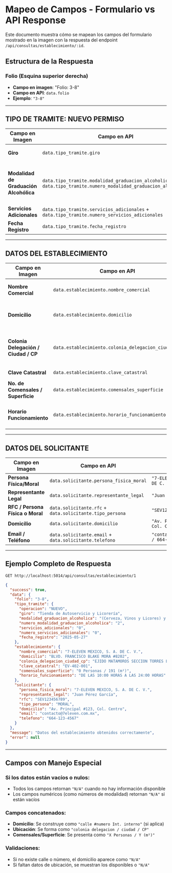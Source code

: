 # Mapeo de Campos - Formulario vs API Response

Este documento muestra cómo se mapean los campos del formulario mostrado en la imagen con la respuesta del endpoint `/api/consultas/establecimiento/:id`.

## Estructura de la Respuesta

### Folio (Esquina superior derecha)
- **Campo en imagen**: "Folio: 3-8"
- **Campo en API**: `data.folio`
- **Ejemplo**: `"3-8"`

---

## TIPO DE TRAMITE: NUEVO PERMISO

| Campo en Imagen | Campo en API | Ejemplo |
|----------------|--------------|---------|
| **Giro** | `data.tipo_tramite.giro` | `"Tienda de Autoservicio y Licorería"` |
| **Modalidad de Graduación Alcohólica** | `data.tipo_tramite.modalidad_graduacion_alcoholica` + `data.tipo_tramite.numero_modalidad_graduacion_alcoholica` | `"(Cerveza, Vinos y Licores) y (Bebidas Alcoholicas en Envase Cerrado) * [2]"` |
| **Servicios Adicionales** | `data.tipo_tramite.servicios_adicionales` + `data.tipo_tramite.numero_servicios_adicionales` | `"0 * [0]"` |
| **Fecha Registro** | `data.tipo_tramite.fecha_registro` | `"2025-05-27"` |

---

## DATOS DEL ESTABLECIMIENTO

| Campo en Imagen | Campo en API | Ejemplo |
|----------------|--------------|---------|
| **Nombre Comercial** | `data.establecimiento.nombre_comercial` | `"7-ELEVEN MEXICO, S. A. DE C. V."` |
| **Domicilio** | `data.establecimiento.domicilio` | `"BLVD. FRANCISCO BLAKE MORA #8202"` |
| **Colonia Delegación / Ciudad / CP** | `data.establecimiento.colonia_delegacion_ciudad_cp` | `"EJIDO MATAMOROS SECCION TORRES La Presa / Tijuana / 22510"` |
| **Clave Catastral** | `data.establecimiento.clave_catastral` | `"EV-402-001"` |
| **No. de Comensales / Superficie** | `data.establecimiento.comensales_superficie` | `"0 Personas / 191 (m²)"` |
| **Horario Funcionamiento** | `data.establecimiento.horario_funcionamiento` | `"DE LAS 10:00 HORAS A LAS 24:00 HORAS"` |

---

## DATOS DEL SOLICITANTE

| Campo en Imagen | Campo en API | Ejemplo |
|----------------|--------------|---------|
| **Persona Física/Moral** | `data.solicitante.persona_fisica_moral` | `"7-ELEVEN MEXICO, S. A. DE C. V."` |
| **Representante Legal** | `data.solicitante.representante_legal` | `"Juan Pérez García"` |
| **RFC / Persona Física o Moral** | `data.solicitante.rfc` + `data.solicitante.tipo_persona` | `"SEV123456789 (MORAL)"` |
| **Domicilio** | `data.solicitante.domicilio` | `"Av. Principal #123, Col. Centro"` |
| **Email / Teléfono** | `data.solicitante.email` + `data.solicitante.telefono` | `"contacto@7eleven.com.mx / 664-123-4567"` |

---

## Ejemplo Completo de Respuesta

```bash
GET http://localhost:5014/api/consultas/establecimiento/1
```

```json
{
  "success": true,
  "data": {
    "folio": "3-8",
    "tipo_tramite": {
      "operacion": "NUEVO",
      "giro": "Tienda de Autoservicio y Licorería",
      "modalidad_graduacion_alcoholica": "(Cerveza, Vinos y Licores) y (Bebidas Alcoholicas en Envase Cerrado)",
      "numero_modalidad_graduacion_alcoholica": "2",
      "servicios_adicionales": "0",
      "numero_servicios_adicionales": "0",
      "fecha_registro": "2025-05-27"
    },
    "establecimiento": {
      "nombre_comercial": "7-ELEVEN MEXICO, S. A. DE C. V.",
      "domicilio": "BLVD. FRANCISCO BLAKE MORA #8202",
      "colonia_delegacion_ciudad_cp": "EJIDO MATAMOROS SECCION TORRES La Presa / Tijuana / 22510",
      "clave_catastral": "EV-402-001",
      "comensales_superficie": "0 Personas / 191 (m²)",
      "horario_funcionamiento": "DE LAS 10:00 HORAS A LAS 24:00 HORAS"
    },
    "solicitante": {
      "persona_fisica_moral": "7-ELEVEN MEXICO, S. A. DE C. V.",
      "representante_legal": "Juan Pérez García",
      "rfc": "SEV123456789",
      "tipo_persona": "MORAL",
      "domicilio": "Av. Principal #123, Col. Centro",
      "email": "contacto@7eleven.com.mx",
      "telefono": "664-123-4567"
    }
  },
  "message": "Datos del establecimiento obtenidos correctamente",
  "error": null
}
```

---

## Campos con Manejo Especial

### Si los datos están vacíos o nulos:
- Todos los campos retornan `"N/A"` cuando no hay información disponible
- Los campos numéricos (como números de modalidad) retornan `"N/A"` si están vacíos

### Campos concatenados:
- **Domicilio**: Se construye como `"calle #numero Int. interno"` (si aplica)
- **Ubicación**: Se forma como `"colonia delegacion / ciudad / CP"`
- **Comensales/Superficie**: Se presenta como `"X Personas / Y (m²)"`

### Validaciones:
- Si no existe calle o número, el domicilio aparece como `"N/A"`
- Si faltan datos de ubicación, se muestran los disponibles o `"N/A"` 